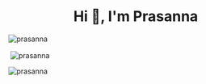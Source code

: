 <h1 align="center">Hi 👋, I'm Prasanna</h1> <p align="left"> <img src="https://komarev.com/ghpvc/?username=prasanna-ranga&label=Profile%20views&color=e100ff&style=flat-square" alt="prasanna" /> </p><p>&nbsp;<img align="center" src="https://github-readme-stats.vercel.app/api?username=prasanna-ranga&show_icons=true&theme=dark&hide_border=true&locale=en" alt="prasanna" /></p> <p><img align="center" src="https://github-readme-streak-stats.herokuapp.com/?user=prasanna-ranga&theme=dark" alt="prasanna" /></p>
